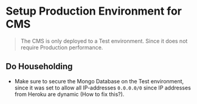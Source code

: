 # Setup Production Environment for CMS

> The CMS is only deployed to a Test environment. Since it does not require Production performance.

## Do Householding

- Make sure to secure the Mongo Database on the Test environment, since it was set to allow all IP-addresses `0.0.0.0/0` since IP addresses from Heroku are dynamic (How to fix this?).
